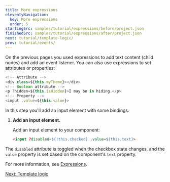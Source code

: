 ```yaml
---
title: More expressions
eleventyNavigation:
  key: More expressions
  order: 5
startingSrc: samples/tutorial/expressions/before/project.json
finishedSrc: samples/tutorial/expressions/after/project.json
next: tutorial/template-logic/
prev: tutorial/events/
---
```


On the previous pages you used expressions to add text content (child nodes) and add an event listener. You can also use expressions to set attributes or properties:

```js
<!-- Attribute -->
<div class=${this.myTheme}></div>
<!-- Boolean attribute -->
<p ?hidden=${this.isHidden}>I may be in hiding.</p>
<!-- Property -->
<input .value=${this.value}>
```

In this step you'll add an input element with some bindings.

1. **Add an input element.**

    Add an input element to your component:

    ```html
    <input ?disabled=${!this.checked} .value=${this.text}>
    ```

The `disabled` attribute is toggled when the checkbox state changes, and the `value` property is set based on the component's `text` property.

For more information, see [Expressions](/guide/templates/expressions/).

[Next: Template logic](/tutorial/template-logic/)
